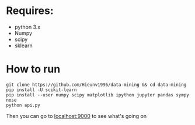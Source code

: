 # Requires:
- python 3.x
- Numpy
- scipy
- sklearn

# How to run
```
git clone https://github.com/Hieunv1996/data-mining && cd data-mining
pip install -U scikit-learn
pip install --user numpy scipy matplotlib ipython jupyter pandas sympy nose
python api.py
```
Then you can go to [localhost:9000](localhost:9000) to see what's going on

